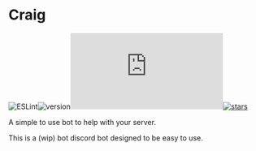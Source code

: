 # Craig
![ESLint](https://github.com/WilsontheWolf/Craig/workflows/ESLint%20Review%20&%20fix/badge.svg?event=push)![version](https://img.shields.io/github/package-json/v/WilsontheWolf/Craig)![discord.js](https://img.shields.io/github/package-json/dependency-version/WilsontheWolf/Craig/discord.js?logo=discord&logoColor=white)[![stars](https://img.shields.io/github/stars/WilsontheWolf/Craig)](https://github.com/WilsontheWolf/Craig/stargazers)

A simple to use bot to help with your server.

This is a (wip) bot discord bot designed to be easy to use.
